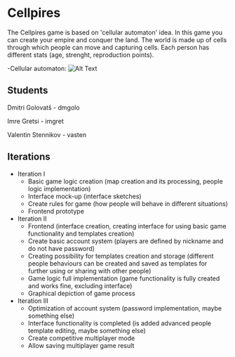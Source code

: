 # Cellpires

The Cellpires game is based on 'cellular automaton' idea. In this game you can create your empire and conquer the land.
The world is made up of cells through which people can move and capturing cells. Each person has different stats (age, 
strenght, reproduction points).

-Cellular automaton:
![Alt Text](https://thumbs.gfycat.com/SophisticatedIllBarasingha-max-1mb.gif)

Students
------------
Dmitri Golovatš - dmgolo

Imre Gretsi - imgret

Valentin Stennikov - vasten

Iterations
------------

- Iteration I 
  - Basic game logic creation (map creation and its processing, people logic implementation)
  - Interface mock-up (interface sketches)
  - Create rules for game (how people will behave in different situations)
  - Frontend prototype
- Iteration II 
  - Frontend (interface creation, creating interface for using basic game functionality and templates creation)
  - Create basic account system (players are defined by nickname and do not have password)
  - Creating possibility for templates creation and storage (different people behaviours can be created and saved as templates for further using or sharing with other people)
  - Game logic full implementation (game functionality is fully created and works fine, excluding interface)
  - Graphical depiction of game process
- Iteration III 
  - Optimization of account system (password implementation, maybe something else)
  - Interface functionality is completed (is added advanced people template editing, maybe something else)
  - Create competitive multiplayer mode
  - Allow saving multiplayer game result




